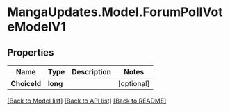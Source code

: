 # MangaUpdates.Model.ForumPollVoteModelV1

## Properties

Name | Type | Description | Notes
------------ | ------------- | ------------- | -------------
**ChoiceId** | **long** |  | [optional] 

[[Back to Model list]](../README.md#documentation-for-models) [[Back to API list]](../README.md#documentation-for-api-endpoints) [[Back to README]](../README.md)

